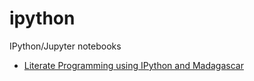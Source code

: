 # ipython
IPython/Jupyter notebooks

- [Literate Programming using IPython and Madagascar](http://nbviewer.ipython.org/github/sfomel/ipython/blob/master/LiterateProgramming.ipynb)